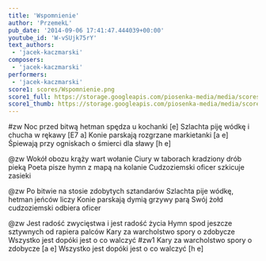 ```yaml
---
title: 'Wspomnienie'
author: 'PrzemekL'
pub_date: '2014-09-06 17:41:47.444039+00:00'
youtube_id: 'W-vSUjk75rY'
text_authors:
 - 'jacek-kaczmarski'
composers:
 - 'jacek-kaczmarski'
performers:
 - 'jacek-kaczmarski'
score1: scores/Wspomnienie.png
score1_full: https://storage.googleapis.com/piosenka-media/media/scores/Wspomnienie.png
score1_thumb: https://storage.googleapis.com/piosenka-media/media/scores/Wspomnienie.png.180x0_q85_upscale.jpg
---
```


#zw
 Noc przed bitwą hetman spędza u kochanki [e]
Szlachta piję wódkę i chucha w rękawy [E7 a]
Konie parskają rozgrzane markietanki [a e]
Śpiewają przy ogniskach o śmierci dla sławy [h e]

@zw
Wokół obozu krąży wart wołanie
Ciury w taborach kradziony drób pieką
Poeta pisze hymn z mapą na kolanie
Cudzoziemski oficer szkicuje zasieki

@zw
Po bitwie na stosie zdobytych sztandarów
Szlachta pije wódkę, hetman jeńców liczy
Konie parskają dymią grzywy parą
Swój żołd cudzoziemski odbiera oficer

@zw
Jest radość zwycięstwa i jest radość życia
Hymn spod jeszcze sztywnych od rapiera palców
Kary za warcholstwo spory o zdobycze
Wszystko jest dopóki jest o co walczyć
#zw1
Kary za warcholstwo spory o zdobycze [a e]
Wszystko jest dopóki jest o co walczyć [h e]